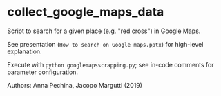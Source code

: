 # collect_google_maps_data

Script to search for a given place (e.g. "red cross") in Google Maps.

See presentation (`How to search on Google maps.pptx`) for high-level explanation.

Execute with `python googlemapsscrapping.py`; see in-code comments for parameter configuration.

Authors: Anna Pechina, Jacopo Margutti (2019)
